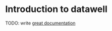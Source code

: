 # Introduction to datawell

TODO: write [great documentation](http://jacobian.org/writing/great-documentation/what-to-write/)
